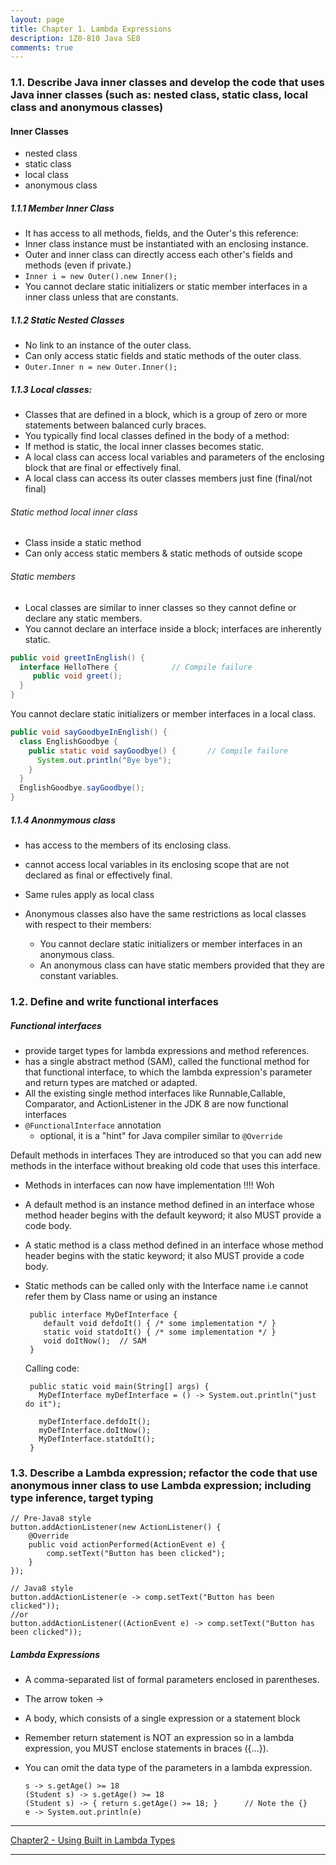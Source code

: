 ```yaml
---
layout: page
title: Chapter 1. Lambda Expressions
description: 1Z0-810 Java SE8
comments: true
---
```


### 1.1.  Describe Java inner classes and develop the code that uses Java inner classes (such as: nested class, static class, local class and anonymous classes) 

#### Inner Classes

 - nested class 
 - static class
 - local class
 - anonymous class
  

##### 1.1.1 Member Inner Class

 - It has access to all methods, fields, and the Outer's this reference: 
 - Inner class instance must be instantiated with an enclosing instance. 
 - Outer and inner class can directly access each other's fields and methods (even if private.) 
 - `Inner i = new Outer().new Inner();`
 - You cannot declare static initializers or static member interfaces in a inner class unless that are constants.
 
##### 1.1.2 Static Nested Classes

 - No link to an instance of the outer class. 
 - Can only access static fields and static methods of the outer class. 
 - `Outer.Inner n = new Outer.Inner();`

##### 1.1.3 Local classes: 

 - Classes that are defined in a block, which is a group of zero or more statements between balanced curly braces. 
 - You typically find local classes defined in the body of a method: 
 - If method is static, the local inner classes becomes static.
 - A local class can access local variables and parameters of the enclosing block that are final or effectively final.
 - A local class can access its outer classes members just fine (final/not final)
  

###### Static method local inner class

 - Class inside a static method
 - Can only access static members & static methods of outside scope
  
###### Static members
  
 - Local classes are similar to inner classes so they cannot define or declare any static members. 
 - You cannot declare an interface inside a block; interfaces are inherently static.
 
~~~~~ java
public void greetInEnglish() {
  interface HelloThere {			// Compile failure
     public void greet();
  }
}
~~~~~
  
  You cannot declare static initializers or member interfaces in a local class.
    
~~~~~ java
public void sayGoodbyeInEnglish() {
  class EnglishGoodbye {
    public static void sayGoodbye() {		// Compile failure
      System.out.println("Bye bye");
    }
  }
  EnglishGoodbye.sayGoodbye();
}
~~~~~      

##### 1.1.4 Anonmymous class

 - has access to the members of its enclosing class.
 - cannot access local variables in its enclosing scope that are not declared as final or effectively final.
 - Same rules apply as local class
 
 - Anonymous classes also have the same restrictions as local classes with respect to their members:
   - You cannot declare static initializers or member interfaces in an anonymous class.
   - An anonymous class can have static members provided that they are constant variables.

### 1.2.  Define and write functional interfaces 

##### Functional interfaces

 - provide target types for lambda expressions and method references. 
 - has a single abstract method (SAM), called the functional method for that functional interface, 
   to which the lambda expression's parameter and return types are matched or adapted. 
 - All the existing single method interfaces like Runnable,Callable, Comparator, and ActionListener in the JDK 8 are now functional interfaces 
 - `@FunctionalInterface` annotation
   - optional, it is a "hint" for Java compiler similar to `@Override`
   
Default methods in interfaces
They are introduced so that you can add new methods in the interface without breaking old code that uses this interface.

 - Methods in interfaces can now have implementation !!!! Woh
 - A default method is an instance method defined in an interface whose method header begins with the default keyword; it also MUST provide a code body. 
 - A static method is a class method  defined in an interface whose method header begins with the static keyword; it also MUST provide a code body.
 - Static methods can be called only with the Interface name i.e cannot refer them by Class name or using an instance
 
        public interface MyDefInterface {
           default void defdoIt() { /* some implementation */ }
           static void statdoIt() { /* some implementation */ }
           void doItNow();  // SAM
        }

     Calling code:

        public static void main(String[] args) {
          MyDefInterface myDefInterface = () -> System.out.println("just do it");

          myDefInterface.defdoIt();
          myDefInterface.doItNow();
          MyDefInterface.statdoIt();
        }
  


### 1.3.  Describe a Lambda expression; refactor the code that use anonymous inner class to use Lambda expression; including type inference, target typing 

    // Pre-Java8 style
    button.addActionListener(new ActionListener() {
        @Override
        public void actionPerformed(ActionEvent e) {
            comp.setText("Button has been clicked");
        }
    });

    // Java8 style
    button.addActionListener(e -> comp.setText("Button has been clicked"));
    //or
    button.addActionListener((ActionEvent e) -> comp.setText("Button has been clicked"));


##### Lambda Expressions
  - A comma-separated list of formal parameters enclosed in parentheses. 
  - The arrow token ->
  - A body, which consists of a single expression or a statement block
  - Remember return statement is NOT an expression so in a lambda expression, you MUST enclose statements in braces ({...}). 
  - You can omit the data type of the parameters in a lambda expression.
  
  
        s -> s.getAge() >= 18
        (Student s) -> s.getAge() >= 18
        (Student s) -> { return s.getAge() >= 18; }      // Note the {}
        e -> System.out.println(e)
	

--------------------------------	    
[Chapter2 - Using Built in Lambda Types](pages/chapter2.html)

--------------------------------